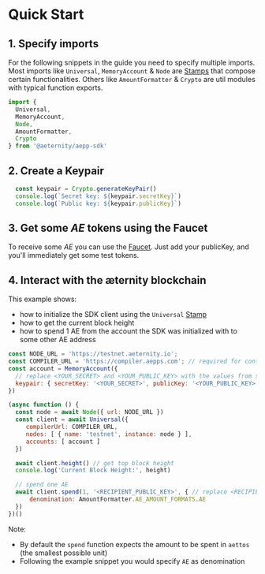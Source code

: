 # Quick Start

## 1. Specify imports
For the following snippets in the guide you need to specify multiple imports. Most imports like `Universal`, `MemoryAccount` & `Node` are [Stamps](https://stampit.js.org/essentials/what-is-a-stamp) that compose certain functionalities. Others like `AmountFormatter` & `Crypto` are util modules with typical function exports.

```js
import {
  Universal,
  MemoryAccount,
  Node,
  AmountFormatter,
  Crypto
} from '@aeternity/aepp-sdk'
```

## 2. Create a Keypair

```js
  const keypair = Crypto.generateKeyPair()
  console.log(`Secret key: ${keypair.secretKey}`)
  console.log(`Public key: ${keypair.publicKey}`)
```

## 3. Get some _AE_ tokens using the Faucet
To receive some _AE_ you can use the [Faucet](https://faucet.aepps.com/). Just add your publicKey, and you'll immediately get some test tokens.

## 4. Interact with the æternity blockchain
This example shows:

- how to initialize the SDK client using the `Universal` [Stamp](https://stampit.js.org/essentials/what-is-a-stamp)
- how to get the current block height
- how to spend 1 AE from the account the SDK was initialized with to some other AE address

```js
const NODE_URL = 'https://testnet.aeternity.io';
const COMPILER_URL = 'https://compiler.aepps.com'; // required for contract interactions (compiling and creating calldata)
const account = MemoryAccount({
  // replace <YOUR_SECRET> and <YOUR_PUBLIC_KEY> with the values from step 2
  keypair: { secretKey: '<YOUR_SECRET>', publicKey: '<YOUR_PUBLIC_KEY>' }
})

(async function () {
  const node = await Node({ url: NODE_URL })
  const client = await Universal({
     compilerUrl: COMPILER_URL,
     nodes: [ { name: 'testnet', instance: node } ],
     accounts: [ account ]
  })

  await client.height() // get top block height
  console.log('Current Block Height:', height)

  // spend one AE
  await client.spend(1, '<RECIPIENT_PUBLIC_KEY>', { // replace <RECIPIENT_PUBLIC_KEY>
      denomination: AmountFormatter.AE_AMOUNT_FORMATS.AE
  })
})()
```

Note:

- By default the `spend` function expects the amount to be spent in `aettos` (the smallest possible unit)
- Following the example snippet you would specify `AE` as denomination